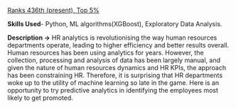 [Ranks 436th (present), Top 5%](https://datahack.analyticsvidhya.com/contest/wns-analytics-hackathon-2018-1/lb?page=2)

**Skills Used**- Python, ML algorithms(XGBoost), Exploratory Data Analysis.

**Description ->** HR analytics is revolutionising the way human resources departments operate, leading to higher efficiency and better results overall. Human resources has been using analytics for years. However, the collection, processing and analysis of data has been largely manual, and given the nature of human resources dynamics and HR KPIs, the approach has been constraining HR. Therefore, it is surprising that HR departments woke up to the utility of machine learning so late in the game. Here is an opportunity to try predictive analytics in identifying the employees most likely to get promoted.

